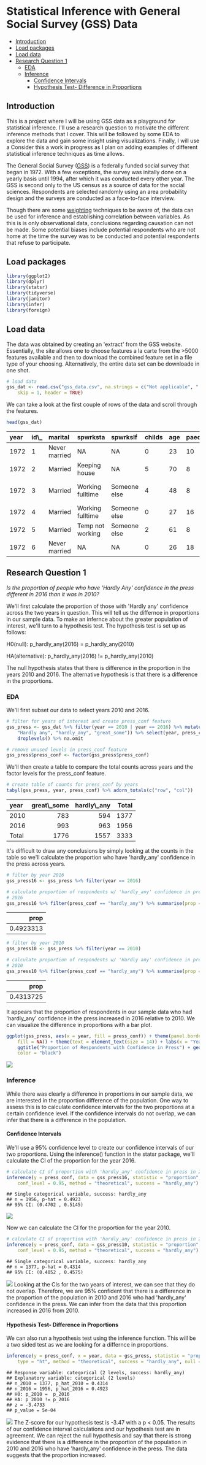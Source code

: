 Statistical Inference with General Social Survey (GSS) Data
================

-   [Introduction](#introduction)
-   [Load packages](#load-packages)
-   [Load data](#load-data)
-   [Research Question 1](#research-question-1)
    -   [EDA](#eda)
    -   [Inference](#inference)
        -   [Confidence Intervals](#confidence-intervals)
        -   [Hypothesis Test- Difference in Proportions](#hypothesis-test--difference-in-proportions)

Introduction
------------

This is a project where I will be using GSS data as a playground for statistical inference. I'll use a research question to motivate the different inference methods that I cover. This will be followed by some EDA to explore the data and gain some insight using visualizations. Finally, I will use a Consider this a work in progress as I plan on adding examples of different statistical inference techniques as time allows.

The General Social Survey ([GSS](http://gss.norc.org/)) is a federally funded social survey that began in 1972. With a few exceptions, the survey was initally done on a yearly basis until 1994, after which it was conducted every other year. The GSS is second only to the US census as a source of data for the social sciences. Respondents are selected randomly using an area probability design and the surveys are conducted as a face-to-face interview.

Though there are some [weighting](http://gss.norc.org/documents/codebook/GSS_Codebook_AppendixA.pdf) techniques to be aware of, the data can be used for inference and establishing correlation between variables. As this is is only observational data, conclusions regarding causation can not be made. Some potential biases include potential respondents who are not home at the time the survey was to be conducted and potential respondents that refuse to participate.

Load packages
-------------

``` r
library(ggplot2)
library(dplyr)
library(statsr)
library(tidyverse)
library(janitor)
library(infer)
library(foreign)
```

Load data
---------

The data was obtained by creating an 'extract' from the GSS website. Essentially, the site allows one to choose features a la carte from the &gt;5000 features available and then to download the combined feature set in a file type of your choosing. Alternatively, the entire data set can be downloade in one shot.

``` r
# load data
gss_dat <- read.csv("gss_data.csv", na.strings = c("Not applicable", " ", "Dk na"), 
    skip = 1, header = TRUE)
```

We can take a look at the first couple of rows of the data and scroll through the features.

``` r
head(gss_dat)
```

<table>
<thead>
<tr>
<th style="text-align:left;">
year
</th>
<th style="text-align:left;">
id\_
</th>
<th style="text-align:left;">
marital
</th>
<th style="text-align:left;">
spwrksta
</th>
<th style="text-align:left;">
spwrkslf
</th>
<th style="text-align:left;">
childs
</th>
<th style="text-align:left;">
age
</th>
<th style="text-align:left;">
paeduc
</th>
<th style="text-align:left;">
maeduc
</th>
<th style="text-align:left;">
speduc
</th>
<th style="text-align:left;">
degree
</th>
<th style="text-align:left;">
padeg
</th>
<th style="text-align:left;">
madeg
</th>
<th style="text-align:left;">
spdeg
</th>
<th style="text-align:left;">
sex
</th>
<th style="text-align:left;">
race
</th>
<th style="text-align:left;">
income
</th>
<th style="text-align:left;">
partyid
</th>
<th style="text-align:left;">
vote72
</th>
<th style="text-align:left;">
pres72
</th>
<th style="text-align:left;">
vote76
</th>
<th style="text-align:left;">
pres76
</th>
<th style="text-align:left;">
vote80
</th>
<th style="text-align:left;">
pres80
</th>
<th style="text-align:left;">
vote84
</th>
<th style="text-align:left;">
pres84
</th>
<th style="text-align:left;">
vote88
</th>
<th style="text-align:left;">
pres88
</th>
<th style="text-align:left;">
vote92
</th>
<th style="text-align:left;">
pres92
</th>
<th style="text-align:left;">
vote96
</th>
<th style="text-align:left;">
pres96
</th>
<th style="text-align:left;">
vote00
</th>
<th style="text-align:left;">
pres00
</th>
<th style="text-align:left;">
vote04
</th>
<th style="text-align:left;">
pres04
</th>
<th style="text-align:left;">
vote08
</th>
<th style="text-align:left;">
pres08
</th>
<th style="text-align:left;">
vote12
</th>
<th style="text-align:left;">
pres12
</th>
<th style="text-align:left;">
polviews
</th>
<th style="text-align:left;">
natspac
</th>
<th style="text-align:left;">
natenvir
</th>
<th style="text-align:left;">
natheal
</th>
<th style="text-align:left;">
natcity
</th>
<th style="text-align:left;">
natcrime
</th>
<th style="text-align:left;">
natdrug
</th>
<th style="text-align:left;">
nateduc
</th>
<th style="text-align:left;">
natrace
</th>
<th style="text-align:left;">
natarms
</th>
<th style="text-align:left;">
nataid
</th>
<th style="text-align:left;">
natfare
</th>
<th style="text-align:left;">
natroad
</th>
<th style="text-align:left;">
natsoc
</th>
<th style="text-align:left;">
natmass
</th>
<th style="text-align:left;">
natpark
</th>
<th style="text-align:left;">
natsci
</th>
<th style="text-align:left;">
eqwlth
</th>
<th style="text-align:left;">
tax
</th>
<th style="text-align:left;">
gunlaw
</th>
<th style="text-align:left;">
denom
</th>
<th style="text-align:left;">
attend
</th>
<th style="text-align:left;">
reliten
</th>
<th style="text-align:left;">
relig16
</th>
<th style="text-align:left;">
prayer
</th>
<th style="text-align:left;">
racdin
</th>
<th style="text-align:left;">
raclive
</th>
<th style="text-align:left;">
health
</th>
<th style="text-align:left;">
confinan
</th>
<th style="text-align:left;">
conbus
</th>
<th style="text-align:left;">
conclerg
</th>
<th style="text-align:left;">
coneduc
</th>
<th style="text-align:left;">
confed
</th>
<th style="text-align:left;">
conlabor
</th>
<th style="text-align:left;">
conpress
</th>
<th style="text-align:left;">
conmedic
</th>
<th style="text-align:left;">
contv
</th>
<th style="text-align:left;">
conjudge
</th>
<th style="text-align:left;">
consci
</th>
<th style="text-align:left;">
conlegis
</th>
<th style="text-align:left;">
conarmy
</th>
<th style="text-align:left;">
jobfind
</th>
<th style="text-align:left;">
unemp
</th>
<th style="text-align:left;">
abdefect
</th>
<th style="text-align:left;">
abnomore
</th>
<th style="text-align:left;">
abhlth
</th>
<th style="text-align:left;">
abpoor
</th>
<th style="text-align:left;">
abrape
</th>
<th style="text-align:left;">
absingle
</th>
<th style="text-align:left;">
abany
</th>
<th style="text-align:left;">
sexeduc
</th>
<th style="text-align:left;">
letdie1
</th>
<th style="text-align:left;">
suicide1
</th>
<th style="text-align:left;">
owngun
</th>
<th style="text-align:left;">
news
</th>
<th style="text-align:left;">
tvhours
</th>
<th style="text-align:left;">
helppoor
</th>
<th style="text-align:left;">
helpnot
</th>
<th style="text-align:left;">
helpsick
</th>
<th style="text-align:left;">
newsfrom
</th>
<th style="text-align:left;">
scifrom
</th>
<th style="text-align:left;">
advfront
</th>
<th style="text-align:left;">
vetyears
</th>
<th style="text-align:left;">
dwelown
</th>
<th style="text-align:left;">
hhrace
</th>
<th style="text-align:left;">
ballot
</th>
</tr>
</thead>
<tbody>
<tr>
<td style="text-align:left;">
1972
</td>
<td style="text-align:left;">
1
</td>
<td style="text-align:left;">
Never married
</td>
<td style="text-align:left;">
NA
</td>
<td style="text-align:left;">
NA
</td>
<td style="text-align:left;">
0
</td>
<td style="text-align:left;">
23
</td>
<td style="text-align:left;">
10
</td>
<td style="text-align:left;">
NA
</td>
<td style="text-align:left;">
NA
</td>
<td style="text-align:left;">
Bachelor
</td>
<td style="text-align:left;">
Lt high school
</td>
<td style="text-align:left;">
NA
</td>
<td style="text-align:left;">
NA
</td>
<td style="text-align:left;">
Female
</td>
<td style="text-align:left;">
White
</td>
<td style="text-align:left;">
NA
</td>
<td style="text-align:left;">
Ind,near dem
</td>
<td style="text-align:left;">
NA
</td>
<td style="text-align:left;">
NA
</td>
<td style="text-align:left;">
NA
</td>
<td style="text-align:left;">
NA
</td>
<td style="text-align:left;">
NA
</td>
<td style="text-align:left;">
NA
</td>
<td style="text-align:left;">
NA
</td>
<td style="text-align:left;">
NA
</td>
<td style="text-align:left;">
NA
</td>
<td style="text-align:left;">
NA
</td>
<td style="text-align:left;">
NA
</td>
<td style="text-align:left;">
NA
</td>
<td style="text-align:left;">
NA
</td>
<td style="text-align:left;">
NA
</td>
<td style="text-align:left;">
NA
</td>
<td style="text-align:left;">
NA
</td>
<td style="text-align:left;">
NA
</td>
<td style="text-align:left;">
NA
</td>
<td style="text-align:left;">
NA
</td>
<td style="text-align:left;">
NA
</td>
<td style="text-align:left;">
NA
</td>
<td style="text-align:left;">
NA
</td>
<td style="text-align:left;">
NA
</td>
<td style="text-align:left;">
NA
</td>
<td style="text-align:left;">
NA
</td>
<td style="text-align:left;">
NA
</td>
<td style="text-align:left;">
NA
</td>
<td style="text-align:left;">
NA
</td>
<td style="text-align:left;">
NA
</td>
<td style="text-align:left;">
NA
</td>
<td style="text-align:left;">
NA
</td>
<td style="text-align:left;">
NA
</td>
<td style="text-align:left;">
NA
</td>
<td style="text-align:left;">
NA
</td>
<td style="text-align:left;">
NA
</td>
<td style="text-align:left;">
NA
</td>
<td style="text-align:left;">
NA
</td>
<td style="text-align:left;">
NA
</td>
<td style="text-align:left;">
NA
</td>
<td style="text-align:left;">
NA
</td>
<td style="text-align:left;">
NA
</td>
<td style="text-align:left;">
Favor
</td>
<td style="text-align:left;">
NA
</td>
<td style="text-align:left;">
Once a year
</td>
<td style="text-align:left;">
NA
</td>
<td style="text-align:left;">
NA
</td>
<td style="text-align:left;">
NA
</td>
<td style="text-align:left;">
Not object
</td>
<td style="text-align:left;">
Yes
</td>
<td style="text-align:left;">
Good
</td>
<td style="text-align:left;">
NA
</td>
<td style="text-align:left;">
NA
</td>
<td style="text-align:left;">
NA
</td>
<td style="text-align:left;">
NA
</td>
<td style="text-align:left;">
NA
</td>
<td style="text-align:left;">
NA
</td>
<td style="text-align:left;">
NA
</td>
<td style="text-align:left;">
NA
</td>
<td style="text-align:left;">
NA
</td>
<td style="text-align:left;">
NA
</td>
<td style="text-align:left;">
NA
</td>
<td style="text-align:left;">
NA
</td>
<td style="text-align:left;">
NA
</td>
<td style="text-align:left;">
NA
</td>
<td style="text-align:left;">
NA
</td>
<td style="text-align:left;">
Yes
</td>
<td style="text-align:left;">
Yes
</td>
<td style="text-align:left;">
Yes
</td>
<td style="text-align:left;">
Yes
</td>
<td style="text-align:left;">
Yes
</td>
<td style="text-align:left;">
Yes
</td>
<td style="text-align:left;">
NA
</td>
<td style="text-align:left;">
NA
</td>
<td style="text-align:left;">
NA
</td>
<td style="text-align:left;">
NA
</td>
<td style="text-align:left;">
NA
</td>
<td style="text-align:left;">
Everyday
</td>
<td style="text-align:left;">
NA
</td>
<td style="text-align:left;">
NA
</td>
<td style="text-align:left;">
NA
</td>
<td style="text-align:left;">
NA
</td>
<td style="text-align:left;">
NA
</td>
<td style="text-align:left;">
NA
</td>
<td style="text-align:left;">
NA
</td>
<td style="text-align:left;">
NA
</td>
<td style="text-align:left;">
NA
</td>
<td style="text-align:left;">
NA
</td>
<td style="text-align:left;">
NA
</td>
</tr>
<tr>
<td style="text-align:left;">
1972
</td>
<td style="text-align:left;">
2
</td>
<td style="text-align:left;">
Married
</td>
<td style="text-align:left;">
Keeping house
</td>
<td style="text-align:left;">
NA
</td>
<td style="text-align:left;">
5
</td>
<td style="text-align:left;">
70
</td>
<td style="text-align:left;">
8
</td>
<td style="text-align:left;">
8
</td>
<td style="text-align:left;">
12
</td>
<td style="text-align:left;">
Lt high school
</td>
<td style="text-align:left;">
Lt high school
</td>
<td style="text-align:left;">
Lt high school
</td>
<td style="text-align:left;">
High school
</td>
<td style="text-align:left;">
Male
</td>
<td style="text-align:left;">
White
</td>
<td style="text-align:left;">
NA
</td>
<td style="text-align:left;">
Not str democrat
</td>
<td style="text-align:left;">
NA
</td>
<td style="text-align:left;">
NA
</td>
<td style="text-align:left;">
NA
</td>
<td style="text-align:left;">
NA
</td>
<td style="text-align:left;">
NA
</td>
<td style="text-align:left;">
NA
</td>
<td style="text-align:left;">
NA
</td>
<td style="text-align:left;">
NA
</td>
<td style="text-align:left;">
NA
</td>
<td style="text-align:left;">
NA
</td>
<td style="text-align:left;">
NA
</td>
<td style="text-align:left;">
NA
</td>
<td style="text-align:left;">
NA
</td>
<td style="text-align:left;">
NA
</td>
<td style="text-align:left;">
NA
</td>
<td style="text-align:left;">
NA
</td>
<td style="text-align:left;">
NA
</td>
<td style="text-align:left;">
NA
</td>
<td style="text-align:left;">
NA
</td>
<td style="text-align:left;">
NA
</td>
<td style="text-align:left;">
NA
</td>
<td style="text-align:left;">
NA
</td>
<td style="text-align:left;">
NA
</td>
<td style="text-align:left;">
NA
</td>
<td style="text-align:left;">
NA
</td>
<td style="text-align:left;">
NA
</td>
<td style="text-align:left;">
NA
</td>
<td style="text-align:left;">
NA
</td>
<td style="text-align:left;">
NA
</td>
<td style="text-align:left;">
NA
</td>
<td style="text-align:left;">
NA
</td>
<td style="text-align:left;">
NA
</td>
<td style="text-align:left;">
NA
</td>
<td style="text-align:left;">
NA
</td>
<td style="text-align:left;">
NA
</td>
<td style="text-align:left;">
NA
</td>
<td style="text-align:left;">
NA
</td>
<td style="text-align:left;">
NA
</td>
<td style="text-align:left;">
NA
</td>
<td style="text-align:left;">
NA
</td>
<td style="text-align:left;">
NA
</td>
<td style="text-align:left;">
Favor
</td>
<td style="text-align:left;">
NA
</td>
<td style="text-align:left;">
Every week
</td>
<td style="text-align:left;">
NA
</td>
<td style="text-align:left;">
NA
</td>
<td style="text-align:left;">
NA
</td>
<td style="text-align:left;">
Not object
</td>
<td style="text-align:left;">
Yes
</td>
<td style="text-align:left;">
Fair
</td>
<td style="text-align:left;">
NA
</td>
<td style="text-align:left;">
NA
</td>
<td style="text-align:left;">
NA
</td>
<td style="text-align:left;">
NA
</td>
<td style="text-align:left;">
NA
</td>
<td style="text-align:left;">
NA
</td>
<td style="text-align:left;">
NA
</td>
<td style="text-align:left;">
NA
</td>
<td style="text-align:left;">
NA
</td>
<td style="text-align:left;">
NA
</td>
<td style="text-align:left;">
NA
</td>
<td style="text-align:left;">
NA
</td>
<td style="text-align:left;">
NA
</td>
<td style="text-align:left;">
NA
</td>
<td style="text-align:left;">
NA
</td>
<td style="text-align:left;">
Yes
</td>
<td style="text-align:left;">
No
</td>
<td style="text-align:left;">
Yes
</td>
<td style="text-align:left;">
No
</td>
<td style="text-align:left;">
Yes
</td>
<td style="text-align:left;">
Yes
</td>
<td style="text-align:left;">
NA
</td>
<td style="text-align:left;">
NA
</td>
<td style="text-align:left;">
NA
</td>
<td style="text-align:left;">
NA
</td>
<td style="text-align:left;">
NA
</td>
<td style="text-align:left;">
Everyday
</td>
<td style="text-align:left;">
NA
</td>
<td style="text-align:left;">
NA
</td>
<td style="text-align:left;">
NA
</td>
<td style="text-align:left;">
NA
</td>
<td style="text-align:left;">
NA
</td>
<td style="text-align:left;">
NA
</td>
<td style="text-align:left;">
NA
</td>
<td style="text-align:left;">
NA
</td>
<td style="text-align:left;">
NA
</td>
<td style="text-align:left;">
NA
</td>
<td style="text-align:left;">
NA
</td>
</tr>
<tr>
<td style="text-align:left;">
1972
</td>
<td style="text-align:left;">
3
</td>
<td style="text-align:left;">
Married
</td>
<td style="text-align:left;">
Working fulltime
</td>
<td style="text-align:left;">
Someone else
</td>
<td style="text-align:left;">
4
</td>
<td style="text-align:left;">
48
</td>
<td style="text-align:left;">
8
</td>
<td style="text-align:left;">
8
</td>
<td style="text-align:left;">
11
</td>
<td style="text-align:left;">
High school
</td>
<td style="text-align:left;">
Lt high school
</td>
<td style="text-align:left;">
Lt high school
</td>
<td style="text-align:left;">
No answer
</td>
<td style="text-align:left;">
Female
</td>
<td style="text-align:left;">
White
</td>
<td style="text-align:left;">
NA
</td>
<td style="text-align:left;">
Independent
</td>
<td style="text-align:left;">
NA
</td>
<td style="text-align:left;">
NA
</td>
<td style="text-align:left;">
NA
</td>
<td style="text-align:left;">
NA
</td>
<td style="text-align:left;">
NA
</td>
<td style="text-align:left;">
NA
</td>
<td style="text-align:left;">
NA
</td>
<td style="text-align:left;">
NA
</td>
<td style="text-align:left;">
NA
</td>
<td style="text-align:left;">
NA
</td>
<td style="text-align:left;">
NA
</td>
<td style="text-align:left;">
NA
</td>
<td style="text-align:left;">
NA
</td>
<td style="text-align:left;">
NA
</td>
<td style="text-align:left;">
NA
</td>
<td style="text-align:left;">
NA
</td>
<td style="text-align:left;">
NA
</td>
<td style="text-align:left;">
NA
</td>
<td style="text-align:left;">
NA
</td>
<td style="text-align:left;">
NA
</td>
<td style="text-align:left;">
NA
</td>
<td style="text-align:left;">
NA
</td>
<td style="text-align:left;">
NA
</td>
<td style="text-align:left;">
NA
</td>
<td style="text-align:left;">
NA
</td>
<td style="text-align:left;">
NA
</td>
<td style="text-align:left;">
NA
</td>
<td style="text-align:left;">
NA
</td>
<td style="text-align:left;">
NA
</td>
<td style="text-align:left;">
NA
</td>
<td style="text-align:left;">
NA
</td>
<td style="text-align:left;">
NA
</td>
<td style="text-align:left;">
NA
</td>
<td style="text-align:left;">
NA
</td>
<td style="text-align:left;">
NA
</td>
<td style="text-align:left;">
NA
</td>
<td style="text-align:left;">
NA
</td>
<td style="text-align:left;">
NA
</td>
<td style="text-align:left;">
NA
</td>
<td style="text-align:left;">
NA
</td>
<td style="text-align:left;">
NA
</td>
<td style="text-align:left;">
Favor
</td>
<td style="text-align:left;">
Methodist-dk which
</td>
<td style="text-align:left;">
Once a month
</td>
<td style="text-align:left;">
NA
</td>
<td style="text-align:left;">
NA
</td>
<td style="text-align:left;">
NA
</td>
<td style="text-align:left;">
Not object
</td>
<td style="text-align:left;">
Yes
</td>
<td style="text-align:left;">
Excellent
</td>
<td style="text-align:left;">
NA
</td>
<td style="text-align:left;">
NA
</td>
<td style="text-align:left;">
NA
</td>
<td style="text-align:left;">
NA
</td>
<td style="text-align:left;">
NA
</td>
<td style="text-align:left;">
NA
</td>
<td style="text-align:left;">
NA
</td>
<td style="text-align:left;">
NA
</td>
<td style="text-align:left;">
NA
</td>
<td style="text-align:left;">
NA
</td>
<td style="text-align:left;">
NA
</td>
<td style="text-align:left;">
NA
</td>
<td style="text-align:left;">
NA
</td>
<td style="text-align:left;">
NA
</td>
<td style="text-align:left;">
NA
</td>
<td style="text-align:left;">
Yes
</td>
<td style="text-align:left;">
Yes
</td>
<td style="text-align:left;">
Yes
</td>
<td style="text-align:left;">
Yes
</td>
<td style="text-align:left;">
Yes
</td>
<td style="text-align:left;">
Yes
</td>
<td style="text-align:left;">
NA
</td>
<td style="text-align:left;">
NA
</td>
<td style="text-align:left;">
NA
</td>
<td style="text-align:left;">
NA
</td>
<td style="text-align:left;">
NA
</td>
<td style="text-align:left;">
Everyday
</td>
<td style="text-align:left;">
NA
</td>
<td style="text-align:left;">
NA
</td>
<td style="text-align:left;">
NA
</td>
<td style="text-align:left;">
NA
</td>
<td style="text-align:left;">
NA
</td>
<td style="text-align:left;">
NA
</td>
<td style="text-align:left;">
NA
</td>
<td style="text-align:left;">
NA
</td>
<td style="text-align:left;">
NA
</td>
<td style="text-align:left;">
NA
</td>
<td style="text-align:left;">
NA
</td>
</tr>
<tr>
<td style="text-align:left;">
1972
</td>
<td style="text-align:left;">
4
</td>
<td style="text-align:left;">
Married
</td>
<td style="text-align:left;">
Working fulltime
</td>
<td style="text-align:left;">
Someone else
</td>
<td style="text-align:left;">
0
</td>
<td style="text-align:left;">
27
</td>
<td style="text-align:left;">
16
</td>
<td style="text-align:left;">
12
</td>
<td style="text-align:left;">
20
</td>
<td style="text-align:left;">
Bachelor
</td>
<td style="text-align:left;">
Bachelor
</td>
<td style="text-align:left;">
High school
</td>
<td style="text-align:left;">
Graduate
</td>
<td style="text-align:left;">
Female
</td>
<td style="text-align:left;">
White
</td>
<td style="text-align:left;">
NA
</td>
<td style="text-align:left;">
Not str democrat
</td>
<td style="text-align:left;">
NA
</td>
<td style="text-align:left;">
NA
</td>
<td style="text-align:left;">
NA
</td>
<td style="text-align:left;">
NA
</td>
<td style="text-align:left;">
NA
</td>
<td style="text-align:left;">
NA
</td>
<td style="text-align:left;">
NA
</td>
<td style="text-align:left;">
NA
</td>
<td style="text-align:left;">
NA
</td>
<td style="text-align:left;">
NA
</td>
<td style="text-align:left;">
NA
</td>
<td style="text-align:left;">
NA
</td>
<td style="text-align:left;">
NA
</td>
<td style="text-align:left;">
NA
</td>
<td style="text-align:left;">
NA
</td>
<td style="text-align:left;">
NA
</td>
<td style="text-align:left;">
NA
</td>
<td style="text-align:left;">
NA
</td>
<td style="text-align:left;">
NA
</td>
<td style="text-align:left;">
NA
</td>
<td style="text-align:left;">
NA
</td>
<td style="text-align:left;">
NA
</td>
<td style="text-align:left;">
NA
</td>
<td style="text-align:left;">
NA
</td>
<td style="text-align:left;">
NA
</td>
<td style="text-align:left;">
NA
</td>
<td style="text-align:left;">
NA
</td>
<td style="text-align:left;">
NA
</td>
<td style="text-align:left;">
NA
</td>
<td style="text-align:left;">
NA
</td>
<td style="text-align:left;">
NA
</td>
<td style="text-align:left;">
NA
</td>
<td style="text-align:left;">
NA
</td>
<td style="text-align:left;">
NA
</td>
<td style="text-align:left;">
NA
</td>
<td style="text-align:left;">
NA
</td>
<td style="text-align:left;">
NA
</td>
<td style="text-align:left;">
NA
</td>
<td style="text-align:left;">
NA
</td>
<td style="text-align:left;">
NA
</td>
<td style="text-align:left;">
NA
</td>
<td style="text-align:left;">
Favor
</td>
<td style="text-align:left;">
NA
</td>
<td style="text-align:left;">
Never
</td>
<td style="text-align:left;">
NA
</td>
<td style="text-align:left;">
NA
</td>
<td style="text-align:left;">
NA
</td>
<td style="text-align:left;">
Not object
</td>
<td style="text-align:left;">
Yes
</td>
<td style="text-align:left;">
Good
</td>
<td style="text-align:left;">
NA
</td>
<td style="text-align:left;">
NA
</td>
<td style="text-align:left;">
NA
</td>
<td style="text-align:left;">
NA
</td>
<td style="text-align:left;">
NA
</td>
<td style="text-align:left;">
NA
</td>
<td style="text-align:left;">
NA
</td>
<td style="text-align:left;">
NA
</td>
<td style="text-align:left;">
NA
</td>
<td style="text-align:left;">
NA
</td>
<td style="text-align:left;">
NA
</td>
<td style="text-align:left;">
NA
</td>
<td style="text-align:left;">
NA
</td>
<td style="text-align:left;">
NA
</td>
<td style="text-align:left;">
NA
</td>
<td style="text-align:left;">
No
</td>
<td style="text-align:left;">
No
</td>
<td style="text-align:left;">
Yes
</td>
<td style="text-align:left;">
Yes
</td>
<td style="text-align:left;">
Yes
</td>
<td style="text-align:left;">
Yes
</td>
<td style="text-align:left;">
NA
</td>
<td style="text-align:left;">
NA
</td>
<td style="text-align:left;">
NA
</td>
<td style="text-align:left;">
NA
</td>
<td style="text-align:left;">
NA
</td>
<td style="text-align:left;">
Once a week
</td>
<td style="text-align:left;">
NA
</td>
<td style="text-align:left;">
NA
</td>
<td style="text-align:left;">
NA
</td>
<td style="text-align:left;">
NA
</td>
<td style="text-align:left;">
NA
</td>
<td style="text-align:left;">
NA
</td>
<td style="text-align:left;">
NA
</td>
<td style="text-align:left;">
NA
</td>
<td style="text-align:left;">
NA
</td>
<td style="text-align:left;">
NA
</td>
<td style="text-align:left;">
NA
</td>
</tr>
<tr>
<td style="text-align:left;">
1972
</td>
<td style="text-align:left;">
5
</td>
<td style="text-align:left;">
Married
</td>
<td style="text-align:left;">
Temp not working
</td>
<td style="text-align:left;">
Someone else
</td>
<td style="text-align:left;">
2
</td>
<td style="text-align:left;">
61
</td>
<td style="text-align:left;">
8
</td>
<td style="text-align:left;">
8
</td>
<td style="text-align:left;">
12
</td>
<td style="text-align:left;">
High school
</td>
<td style="text-align:left;">
Lt high school
</td>
<td style="text-align:left;">
Lt high school
</td>
<td style="text-align:left;">
High school
</td>
<td style="text-align:left;">
Female
</td>
<td style="text-align:left;">
White
</td>
<td style="text-align:left;">
NA
</td>
<td style="text-align:left;">
Strong democrat
</td>
<td style="text-align:left;">
NA
</td>
<td style="text-align:left;">
NA
</td>
<td style="text-align:left;">
NA
</td>
<td style="text-align:left;">
NA
</td>
<td style="text-align:left;">
NA
</td>
<td style="text-align:left;">
NA
</td>
<td style="text-align:left;">
NA
</td>
<td style="text-align:left;">
NA
</td>
<td style="text-align:left;">
NA
</td>
<td style="text-align:left;">
NA
</td>
<td style="text-align:left;">
NA
</td>
<td style="text-align:left;">
NA
</td>
<td style="text-align:left;">
NA
</td>
<td style="text-align:left;">
NA
</td>
<td style="text-align:left;">
NA
</td>
<td style="text-align:left;">
NA
</td>
<td style="text-align:left;">
NA
</td>
<td style="text-align:left;">
NA
</td>
<td style="text-align:left;">
NA
</td>
<td style="text-align:left;">
NA
</td>
<td style="text-align:left;">
NA
</td>
<td style="text-align:left;">
NA
</td>
<td style="text-align:left;">
NA
</td>
<td style="text-align:left;">
NA
</td>
<td style="text-align:left;">
NA
</td>
<td style="text-align:left;">
NA
</td>
<td style="text-align:left;">
NA
</td>
<td style="text-align:left;">
NA
</td>
<td style="text-align:left;">
NA
</td>
<td style="text-align:left;">
NA
</td>
<td style="text-align:left;">
NA
</td>
<td style="text-align:left;">
NA
</td>
<td style="text-align:left;">
NA
</td>
<td style="text-align:left;">
NA
</td>
<td style="text-align:left;">
NA
</td>
<td style="text-align:left;">
NA
</td>
<td style="text-align:left;">
NA
</td>
<td style="text-align:left;">
NA
</td>
<td style="text-align:left;">
NA
</td>
<td style="text-align:left;">
NA
</td>
<td style="text-align:left;">
NA
</td>
<td style="text-align:left;">
Favor
</td>
<td style="text-align:left;">
Methodist-dk which
</td>
<td style="text-align:left;">
Never
</td>
<td style="text-align:left;">
NA
</td>
<td style="text-align:left;">
NA
</td>
<td style="text-align:left;">
NA
</td>
<td style="text-align:left;">
Not object
</td>
<td style="text-align:left;">
Yes
</td>
<td style="text-align:left;">
Good
</td>
<td style="text-align:left;">
NA
</td>
<td style="text-align:left;">
NA
</td>
<td style="text-align:left;">
NA
</td>
<td style="text-align:left;">
NA
</td>
<td style="text-align:left;">
NA
</td>
<td style="text-align:left;">
NA
</td>
<td style="text-align:left;">
NA
</td>
<td style="text-align:left;">
NA
</td>
<td style="text-align:left;">
NA
</td>
<td style="text-align:left;">
NA
</td>
<td style="text-align:left;">
NA
</td>
<td style="text-align:left;">
NA
</td>
<td style="text-align:left;">
NA
</td>
<td style="text-align:left;">
NA
</td>
<td style="text-align:left;">
NA
</td>
<td style="text-align:left;">
Yes
</td>
<td style="text-align:left;">
Yes
</td>
<td style="text-align:left;">
Yes
</td>
<td style="text-align:left;">
Yes
</td>
<td style="text-align:left;">
Yes
</td>
<td style="text-align:left;">
Yes
</td>
<td style="text-align:left;">
NA
</td>
<td style="text-align:left;">
NA
</td>
<td style="text-align:left;">
NA
</td>
<td style="text-align:left;">
NA
</td>
<td style="text-align:left;">
NA
</td>
<td style="text-align:left;">
Everyday
</td>
<td style="text-align:left;">
NA
</td>
<td style="text-align:left;">
NA
</td>
<td style="text-align:left;">
NA
</td>
<td style="text-align:left;">
NA
</td>
<td style="text-align:left;">
NA
</td>
<td style="text-align:left;">
NA
</td>
<td style="text-align:left;">
NA
</td>
<td style="text-align:left;">
NA
</td>
<td style="text-align:left;">
NA
</td>
<td style="text-align:left;">
NA
</td>
<td style="text-align:left;">
NA
</td>
</tr>
<tr>
<td style="text-align:left;">
1972
</td>
<td style="text-align:left;">
6
</td>
<td style="text-align:left;">
Never married
</td>
<td style="text-align:left;">
NA
</td>
<td style="text-align:left;">
NA
</td>
<td style="text-align:left;">
0
</td>
<td style="text-align:left;">
26
</td>
<td style="text-align:left;">
18
</td>
<td style="text-align:left;">
19
</td>
<td style="text-align:left;">
NA
</td>
<td style="text-align:left;">
High school
</td>
<td style="text-align:left;">
Bachelor
</td>
<td style="text-align:left;">
Graduate
</td>
<td style="text-align:left;">
NA
</td>
<td style="text-align:left;">
Male
</td>
<td style="text-align:left;">
White
</td>
<td style="text-align:left;">
NA
</td>
<td style="text-align:left;">
Ind,near dem
</td>
<td style="text-align:left;">
NA
</td>
<td style="text-align:left;">
NA
</td>
<td style="text-align:left;">
NA
</td>
<td style="text-align:left;">
NA
</td>
<td style="text-align:left;">
NA
</td>
<td style="text-align:left;">
NA
</td>
<td style="text-align:left;">
NA
</td>
<td style="text-align:left;">
NA
</td>
<td style="text-align:left;">
NA
</td>
<td style="text-align:left;">
NA
</td>
<td style="text-align:left;">
NA
</td>
<td style="text-align:left;">
NA
</td>
<td style="text-align:left;">
NA
</td>
<td style="text-align:left;">
NA
</td>
<td style="text-align:left;">
NA
</td>
<td style="text-align:left;">
NA
</td>
<td style="text-align:left;">
NA
</td>
<td style="text-align:left;">
NA
</td>
<td style="text-align:left;">
NA
</td>
<td style="text-align:left;">
NA
</td>
<td style="text-align:left;">
NA
</td>
<td style="text-align:left;">
NA
</td>
<td style="text-align:left;">
NA
</td>
<td style="text-align:left;">
NA
</td>
<td style="text-align:left;">
NA
</td>
<td style="text-align:left;">
NA
</td>
<td style="text-align:left;">
NA
</td>
<td style="text-align:left;">
NA
</td>
<td style="text-align:left;">
NA
</td>
<td style="text-align:left;">
NA
</td>
<td style="text-align:left;">
NA
</td>
<td style="text-align:left;">
NA
</td>
<td style="text-align:left;">
NA
</td>
<td style="text-align:left;">
NA
</td>
<td style="text-align:left;">
NA
</td>
<td style="text-align:left;">
NA
</td>
<td style="text-align:left;">
NA
</td>
<td style="text-align:left;">
NA
</td>
<td style="text-align:left;">
NA
</td>
<td style="text-align:left;">
NA
</td>
<td style="text-align:left;">
NA
</td>
<td style="text-align:left;">
Oppose
</td>
<td style="text-align:left;">
Episcopal
</td>
<td style="text-align:left;">
Once a year
</td>
<td style="text-align:left;">
NA
</td>
<td style="text-align:left;">
NA
</td>
<td style="text-align:left;">
NA
</td>
<td style="text-align:left;">
Mildly object
</td>
<td style="text-align:left;">
Yes
</td>
<td style="text-align:left;">
Good
</td>
<td style="text-align:left;">
NA
</td>
<td style="text-align:left;">
NA
</td>
<td style="text-align:left;">
NA
</td>
<td style="text-align:left;">
NA
</td>
<td style="text-align:left;">
NA
</td>
<td style="text-align:left;">
NA
</td>
<td style="text-align:left;">
NA
</td>
<td style="text-align:left;">
NA
</td>
<td style="text-align:left;">
NA
</td>
<td style="text-align:left;">
NA
</td>
<td style="text-align:left;">
NA
</td>
<td style="text-align:left;">
NA
</td>
<td style="text-align:left;">
NA
</td>
<td style="text-align:left;">
NA
</td>
<td style="text-align:left;">
NA
</td>
<td style="text-align:left;">
Yes
</td>
<td style="text-align:left;">
Yes
</td>
<td style="text-align:left;">
Yes
</td>
<td style="text-align:left;">
Yes
</td>
<td style="text-align:left;">
Yes
</td>
<td style="text-align:left;">
Yes
</td>
<td style="text-align:left;">
NA
</td>
<td style="text-align:left;">
NA
</td>
<td style="text-align:left;">
NA
</td>
<td style="text-align:left;">
NA
</td>
<td style="text-align:left;">
NA
</td>
<td style="text-align:left;">
Everyday
</td>
<td style="text-align:left;">
NA
</td>
<td style="text-align:left;">
NA
</td>
<td style="text-align:left;">
NA
</td>
<td style="text-align:left;">
NA
</td>
<td style="text-align:left;">
NA
</td>
<td style="text-align:left;">
NA
</td>
<td style="text-align:left;">
NA
</td>
<td style="text-align:left;">
NA
</td>
<td style="text-align:left;">
NA
</td>
<td style="text-align:left;">
NA
</td>
<td style="text-align:left;">
NA
</td>
</tr>
</tbody>
</table>

Research Question 1
-------------------

*Is the proportion of people who have 'Hardly Any' confidence in the press different in 2016 than it was in 2010?*

We'll first calculate the proportion of those with 'Hardly any' confidence across the two years in question. This will tell us the differnce in proportions in our sample data. To make an infernce about the greater population of interest, we'll turn to a hypothesis test. The hypothesis test is set up as follows:

H0(null): p\_hardly\_any(2016) = p\_hardly\_any(2010)

HA(alternative): p\_hardly\_any(2016) != p\_hardly\_any(2010)

The null hypothesis states that there is difference in the proportion in the years 2010 and 2016. The alternative hypothesis is that there is a difference in the proportions.

### EDA

We'll first subset our data to select years 2010 and 2016.

``` r
# filter for years of interest and create press_conf feature
gss_press <- gss_dat %>% filter(year == 2010 | year == 2016) %>% mutate(press_conf = ifelse(conpress == 
    "Hardly any", "hardly_any", "great_some")) %>% select(year, press_conf) %>% 
    droplevels() %>% na.omit

# remove unused levels in press_conf feature
gss_press$press_conf <- factor(gss_press$press_conf)
```

We'll then create a table to compare the total counts across years and the factor levels for the press\_conf feature.

``` r
# create table of counts for press_conf by years
tabyl(gss_press, year, press_conf) %>% adorn_totals(c("row", "col"))
```

<table>
<thead>
<tr>
<th style="text-align:left;">
year
</th>
<th style="text-align:right;">
great\_some
</th>
<th style="text-align:right;">
hardly\_any
</th>
<th style="text-align:right;">
Total
</th>
</tr>
</thead>
<tbody>
<tr>
<td style="text-align:left;">
2010
</td>
<td style="text-align:right;">
783
</td>
<td style="text-align:right;">
594
</td>
<td style="text-align:right;">
1377
</td>
</tr>
<tr>
<td style="text-align:left;">
2016
</td>
<td style="text-align:right;">
993
</td>
<td style="text-align:right;">
963
</td>
<td style="text-align:right;">
1956
</td>
</tr>
<tr>
<td style="text-align:left;">
Total
</td>
<td style="text-align:right;">
1776
</td>
<td style="text-align:right;">
1557
</td>
<td style="text-align:right;">
3333
</td>
</tr>
</tbody>
</table>

It's difficult to draw any conclusions by simply looking at the counts in the table so we'll calculate the proportion who have 'hardly\_any' confidence in the press across years.

``` r
# filter by year 2016
gss_press16 <- gss_press %>% filter(year == 2016)

# calculate proportion of respondents w/ 'hardly_any' confidence in press in
# 2016
gss_press16 %>% filter(press_conf == "hardly_any") %>% summarise(prop = n()/nrow(gss_press16))
```

<table>
<thead>
<tr>
<th style="text-align:right;">
prop
</th>
</tr>
</thead>
<tbody>
<tr>
<td style="text-align:right;">
0.4923313
</td>
</tr>
</tbody>
</table>

``` r
# filter by year 2010
gss_press10 <- gss_press %>% filter(year == 2010)

# calculate proportion of respondents w/ 'Hardly any' confidence in press in
# 2010
gss_press10 %>% filter(press_conf == "hardly_any") %>% summarise(prop = n()/nrow(gss_press10))
```

<table>
<thead>
<tr>
<th style="text-align:right;">
prop
</th>
</tr>
</thead>
<tbody>
<tr>
<td style="text-align:right;">
0.4313725
</td>
</tr>
</tbody>
</table>

It appears that the proportion of respondents in our sample data who had 'hardly\_any' confidence in the press increased in 2016 relative to 2010. We can visualize the difference in proportions with a bar plot.

``` r
ggplot(gss_press, aes(x = year, fill = press_conf)) + theme(panel.border = element_rect(colour = "black", 
    fill = NA)) + theme(text = element_text(size = 14)) + labs(x = "Year", y = "Proportion") + 
    ggtitle("Proportion of Respondents with Confidence in Press") + geom_bar(position = "fill", 
    color = "black")
```

![](GSS_Inference_proj_files/figure-markdown_github/unnamed-chunk-7-1.png)

### Inference

While there was clearly a difference in proportions in our sample data, we are interested in the proportion difference of the population. One way to assess this is to calculate confidence intervals for the two proportions at a certain confidence level. If the confidence intervals do not overlap, we can infer that there is a difference in the population.

#### Confidence Intervals

We'll use a 95% confidence level to create our confidence intervals of our two proportions. Using the inference() function in the statsr package, we'll calculate the CI of the proportion for the year 2016.

``` r
# calculate CI of proportion with 'hardly_any' confidence in press in 2016
inference(y = press_conf, data = gss_press16, statistic = "proportion", type = "ci", 
    conf_level = 0.95, method = "theoretical", success = "hardly_any")
```

    ## Single categorical variable, success: hardly_any
    ## n = 1956, p-hat = 0.4923
    ## 95% CI: (0.4702 , 0.5145)

![](GSS_Inference_proj_files/figure-markdown_github/unnamed-chunk-8-1.png)

Now we can calculate the CI for the proportion for the year 2010.

``` r
# calculate CI of proportion with 'hardly_any' confidence in press in 2010
inference(y = press_conf, data = gss_press10, statistic = "proportion", type = "ci", 
    conf_level = 0.95, method = "theoretical", success = "hardly_any")
```

    ## Single categorical variable, success: hardly_any
    ## n = 1377, p-hat = 0.4314
    ## 95% CI: (0.4052 , 0.4575)

![](GSS_Inference_proj_files/figure-markdown_github/unnamed-chunk-9-1.png) Looking at the CIs for the two years of interest, we can see that they do not overlap. Therefore, we are 95% confident that there is a difference in the proportion of the population in 2010 and 2016 who had 'hardly\_any' confidence in the press. We can infer from the data that this proportion increased in 2016 from 2010.

#### Hypothesis Test- Difference in Proportions

We can also run a hypothesis test using the inference function. This will be a two sided test as we are looking for a differnce in proportions.

``` r
inference(y = press_conf, x = year, data = gss_press, statistic = "proportion", 
    type = "ht", method = "theoretical", success = "hardly_any", null = 0, alternative = "twosided")
```

    ## Response variable: categorical (2 levels, success: hardly_any)
    ## Explanatory variable: categorical (2 levels) 
    ## n_2010 = 1377, p_hat_2010 = 0.4314
    ## n_2016 = 1956, p_hat_2016 = 0.4923
    ## H0: p_2010 =  p_2016
    ## HA: p_2010 != p_2016
    ## z = -3.4733
    ## p_value = 5e-04

![](GSS_Inference_proj_files/figure-markdown_github/unnamed-chunk-10-1.png) The Z-score for our hypothesis test is -3.47 with a p &lt; 0.05. The results of our confidence interval calculations and our hypothesis test are in agreement. We can reject the null hypothesis and say that there is strong evidence that there is a difference in the proportion of the population in 2010 and 2016 who have 'hardly\_any' confidence in the press. The data suggests that the proportion increased.
